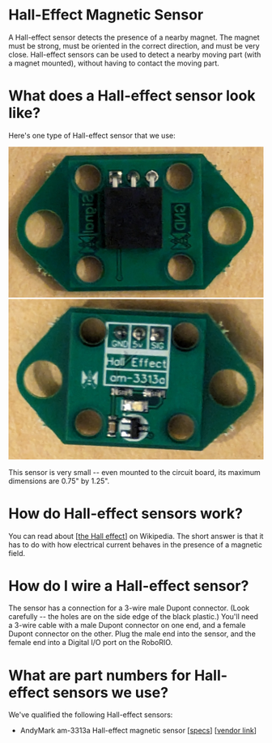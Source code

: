 # Hall-Effect Magnetic Sensor

A Hall-effect sensor detects the presence of a nearby magnet.  The magnet
must be strong, must be oriented in the correct direction, and must be
very close.  Hall-effect sensors can be used to detect a nearby moving part
(with a magnet mounted), without having to contact the moving part.

# What does a Hall-effect sensor look like?

Here's one type of Hall-effect sensor that we use:

![Image of a Hall-effect sensor](./Hall-effect-sensor-front.jpg)
![Image of a Hall-effect sensor](./Hall-effect-sensor-back.jpg)

This sensor is very small -- even mounted to the circuit board, its maximum
dimensions are 0.75" by 1.25".

# How do Hall-effect sensors work?

You can read about [[the Hall effect](https://en.wikipedia.org/wiki/Hall_effect)]
on Wikipedia.  The short answer is that it has to do with how electrical
current behaves in the presence of a magnetic field.

# How do I wire a Hall-effect sensor?

The sensor has a connection for a 3-wire male Dupont connector.  (Look
carefully -- the holes are on the side edge of the black plastic.)  You'll
need a 3-wire cable with a male Dupont connector on one end, and a female
Dupont connector on the other.  Plug the male end into the sensor, and the
female end into a Digital I/O port on the RoboRIO.

# What are part numbers for Hall-effect sensors we use?

We've qualified the following Hall-effect sensors:

* AndyMark am-3313a Hall-effect magnetic sensor [[specs](https://www.andymark.com/products/hall-effect-sensor-1)] [[vendor link](https://www.andymark.com/products/hall-effect-sensor-1)]
